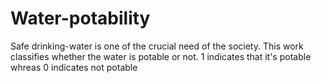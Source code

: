 # Water-potability
Safe drinking-water is one of the crucial need of the society. This work classifies whether the water is potable or not. 1 indicates that it's potable whreas 0 indicates not potable
